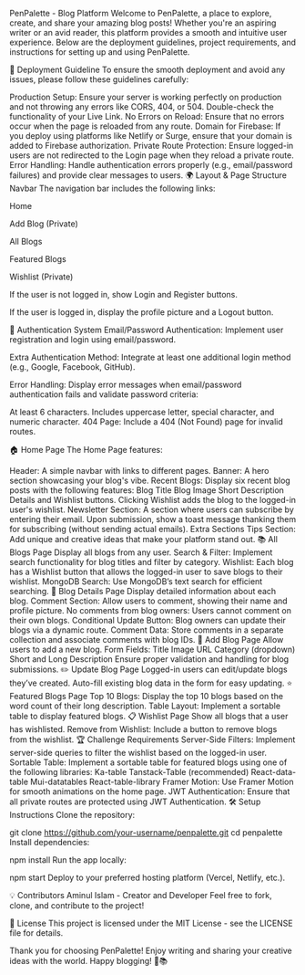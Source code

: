 PenPalette - Blog Platform
Welcome to PenPalette, a place to explore, create, and share your amazing blog posts! Whether you're an aspiring writer or an avid reader, this platform provides a smooth and intuitive user experience. Below are the deployment guidelines, project requirements, and instructions for setting up and using PenPalette.

🚀 Deployment Guideline
To ensure the smooth deployment and avoid any issues, please follow these guidelines carefully:

Production Setup: Ensure your server is working perfectly on production and not throwing any errors like CORS, 404, or 504. Double-check the functionality of your Live Link.
No Errors on Reload: Ensure that no errors occur when the page is reloaded from any route.
Domain for Firebase: If you deploy using platforms like Netlify or Surge, ensure that your domain is added to Firebase authorization.
Private Route Protection: Ensure logged-in users are not redirected to the Login page when they reload a private route.
Error Handling: Handle authentication errors properly (e.g., email/password failures) and provide clear messages to users.
🌍 Layout & Page Structure
Navbar
The navigation bar includes the following links:

Home

Add Blog (Private)

All Blogs

Featured Blogs

Wishlist (Private)

If the user is not logged in, show Login and Register buttons.

If the user is logged in, display the profile picture and a Logout button.

🔑 Authentication System
Email/Password Authentication: Implement user registration and login using email/password.

Extra Authentication Method: Integrate at least one additional login method (e.g., Google, Facebook, GitHub).

Error Handling: Display error messages when email/password authentication fails and validate password criteria:

At least 6 characters.
Includes uppercase letter, special character, and numeric character.
404 Page: Include a 404 (Not Found) page for invalid routes.

🏠 Home Page
The Home Page features:

Header: A simple navbar with links to different pages.
Banner: A hero section showcasing your blog's vibe.
Recent Blogs: Display six recent blog posts with the following features:
Blog Title
Blog Image
Short Description
Details and Wishlist buttons.
Clicking Wishlist adds the blog to the logged-in user's wishlist.
Newsletter Section: A section where users can subscribe by entering their email. Upon submission, show a toast message thanking them for subscribing (without sending actual emails).
Extra Sections
Tips Section: Add unique and creative ideas that make your platform stand out.
📚 All Blogs Page
Display all blogs from any user.
Search & Filter: Implement search functionality for blog titles and filter by category.
Wishlist: Each blog has a Wishlist button that allows the logged-in user to save blogs to their wishlist.
MongoDB Search: Use MongoDB’s text search for efficient searching.
📖 Blog Details Page
Display detailed information about each blog.
Comment Section: Allow users to comment, showing their name and profile picture.
No comments from blog owners: Users cannot comment on their own blogs.
Conditional Update Button: Blog owners can update their blogs via a dynamic route.
Comment Data: Store comments in a separate collection and associate comments with blog IDs.
📝 Add Blog Page
Allow users to add a new blog.
Form Fields:
Title
Image URL
Category (dropdown)
Short and Long Description
Ensure proper validation and handling for blog submissions.
✏️ Update Blog Page
Logged-in users can edit/update blogs they’ve created.
Auto-fill existing blog data in the form for easy updating.
⭐ Featured Blogs Page
Top 10 Blogs: Display the top 10 blogs based on the word count of their long description.
Table Layout: Implement a sortable table to display featured blogs.
📋 Wishlist Page
Show all blogs that a user has wishlisted.
Remove from Wishlist: Include a button to remove blogs from the wishlist.
🏆 Challenge Requirements
Server-Side Filters: Implement server-side queries to filter the wishlist based on the logged-in user.
Sortable Table: Implement a sortable table for featured blogs using one of the following libraries:
Ka-table
Tanstack-Table (recommended)
React-data-table
Mui-datatables
React-table-library
Framer Motion: Use Framer Motion for smooth animations on the home page.
JWT Authentication: Ensure that all private routes are protected using JWT Authentication.
🛠 Setup Instructions
Clone the repository:


git clone https://github.com/your-username/penpalette.git
cd penpalette
Install dependencies:


npm install
Run the app locally:


npm start
Deploy to your preferred hosting platform (Vercel, Netlify, etc.).

💡 Contributors
Aminul Islam  - Creator and Developer
Feel free to fork, clone, and contribute to the project!

📢 License
This project is licensed under the MIT License - see the LICENSE file for details.

Thank you for choosing PenPalette! Enjoy writing and sharing your creative ideas with the world. Happy blogging! 🚀📚